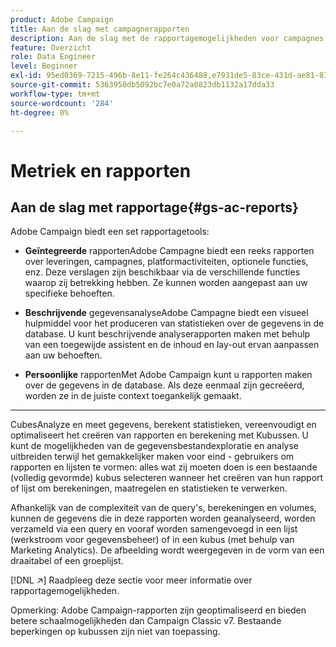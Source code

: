 ```yaml
---
product: Adobe Campaign
title: Aan de slag met campagnerapporten
description: Aan de slag met de rapportagemogelijkheden voor campagnes
feature: Overzicht
role: Data Engineer
level: Beginner
exl-id: 95ed0369-7215-496b-8e11-fe264c436488,e7931de5-83ce-431d-ae81-83793d257550
source-git-commit: 5363950db5092bc7e0a72a0823db1132a17dda33
workflow-type: tm+mt
source-wordcount: '284'
ht-degree: 0%

---
```


# Metriek en rapporten

## Aan de slag met rapportage{#gs-ac-reports}

Adobe Campaign biedt een set rapportagetools:

* **Geïntegreerde**
rapportenAdobe Campagne biedt een reeks rapporten over leveringen, campagnes, platformactiviteiten, optionele functies, enz. Deze verslagen zijn beschikbaar via de verschillende functies waarop zij betrekking hebben. Ze kunnen worden aangepast aan uw specifieke behoeften.

* **Beschrijvende**
gegevensanalyseAdobe Campagne biedt een visueel hulpmiddel voor het produceren van statistieken over de gegevens in de database. U kunt beschrijvende analyserapporten maken met behulp van een toegewijde assistent en de inhoud en lay-out ervan aanpassen aan uw behoeften.

* **Persoonlijke**
rapportenMet Adobe Campaign kunt u rapporten maken over de gegevens in de database. Als deze eenmaal zijn gecreëerd, worden ze in de juiste context toegankelijk gemaakt.

* ****
CubesAnalyze en meet gegevens, berekent statistieken, vereenvoudigt en optimaliseert het creëren van rapporten en berekening met Kubussen.  U kunt de mogelijkheden van de gegevensbestandexploratie en analyse uitbreiden terwijl het gemakkelijker maken voor eind - gebruikers om rapporten en lijsten te vormen: alles wat zij moeten doen is een bestaande (volledig gevormde) kubus selecteren wanneer het creëren van hun rapport of lijst om berekeningen, maatregelen en statistieken te verwerken.

Afhankelijk van de complexiteit van de query&#39;s, berekeningen en volumes, kunnen de gegevens die in deze rapporten worden geanalyseerd, worden verzameld via een query en vooraf worden samengevoegd in een lijst (werkstroom voor gegevensbeheer) of in een kubus (met behulp van Marketing Analytics). De afbeelding wordt weergegeven in de vorm van een draaitabel of een groeplijst.


[!DNL :arrow_upper_right:] Raadpleeg deze sectie [ ](https://experienceleague.adobe.com/docs/campaign-classic/using/reporting/reporting-in-adobe-campaign/about-adobe-campaign-reporting-tools.html) voor meer informatie over rapportagemogelijkheden.

Opmerking: Adobe Campaign-rapporten zijn geoptimaliseerd en bieden betere schaalmogelijkheden dan Campaign Classic v7. Bestaande beperkingen op kubussen zijn niet van toepassing.

